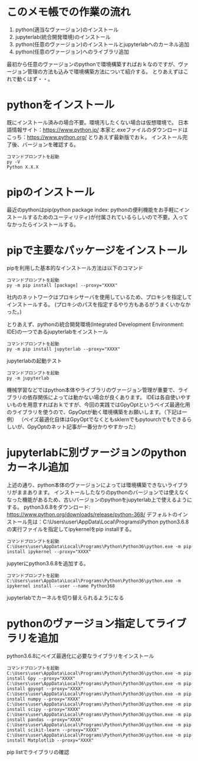 # このメモ帳での作業の流れ
1. python(適当なヴァージョン)のインストール
2. jupyterlab(統合開発環境)のインストール
3. python(任意のヴァージョン)のインストールとjupyterlabへのカーネル追加
4. python(任意のヴァージョン)へのライブラリ追加

最初から任意のヴァージョンのpythonで環境構築すればおｋなのですが、ヴァージョン管理の方法も込みで環境構築方法について紹介する。
とりあえずはこれで動くはず・・。

# pythonをインストール
既にインストール済みの場合不要。環境汚したくない場合は仮想環境で。
日本語情報サイト：https://www.python.jp/ 
本家と.exeファイルのダウンロードはこっち：https://www.python.org/
とりあえず最新版でおｋ。
インストール完了後、バージョンを確認する。

```
コマンドプロンプトを起動
py -V
Python X.X.X
```

# pipのインストール
最近のpythonはpip(python package index: pythonの便利機能をお手軽にインストールするためのユーティリティ)が付属されているらしいので不要。入ってなかったらインストールする。

# pipで主要なパッケージをインストール
pipを利用した基本的なインストール方法は以下のコマンド
```
コマンドプロンプトを起動
py -m pip install [package] --proxy="XXXX"
```
社内のネットワークはプロキシサーバを使用しているため、プロキシを指定してインストールする。
(プロキシのパスを指定するやり方もあるがうまくいかなかった。)

とりあえず、pythonの統合開発環境(Integrated Development Environment: IDE)の一つであるjupyterlabをインストール
```
コマンドプロンプトを起動
py -m pip install jupyterlab --proxy="XXXX"
```

jupyterlabの起動テスト
```
コマンドプロンプトを起動
py -m jupyterlab
```

機械学習などではpython本体やライブラリのヴァージョン管理が重要で、ライブラリの依存関係によっては動かない場合が良くあります。
IDEは各自使いやすいものを用意すればおｋですが、今回の実践ではGpyOptというベイズ最適化用のライブラリを使うので、GpyOptが動く環境構築をお願いします。（下記は一例）
（ベイズ最適化自体はGpyOptでなくともsklernでもpytourchでもできるらしいが、GpyOptのネット記事が一番分かりやすかった）

# jupyterlabに別ヴァージョンのpythonカーネル追加
上述の通り、python本体のヴァージョンによっては環境構築できないライブラリがままあります。
インストールしたなりのpythonのバージョンでは使えなくなった機能があるため、古いバージョンのpythonをjupyterlab上で使えるようにする。
python3.6.8をダウンロード: https://www.python.org/downloads/release/python-368/
デフォルトのインストール先は：C:\Users\user\AppData\Local\Programs\Python
python3.6.8の実行ファイルを指定してipykernelをpip installする。
```
コマンドプロンプトを起動
C:\Users\user\AppData\Local\Programs\Python\Python36\python.exe -m pip install ipykernel --proxy="XXXX"
```
jupyterにpython3.6.8を追加する。
```
コマンドプロンプトを起動
C:\Users\user\AppData\Local\Programs\Python\Python36\python.exe -m ipykernel install --user --name Python368
```
jupyterlabでカーネルを切り替えられるようになる

# pythonのヴァージョン指定してライブラリを追加
python3.6.8にベイズ最適化に必要なライブラリをインストール
```
コマンドプロンプトを起動
C:\Users\user\AppData\Local\Programs\Python\Python36\python.exe -m pip install Gpy --proxy="XXXX"
C:\Users\user\AppData\Local\Programs\Python\Python36\python.exe -m pip install gpyopt --proxy="XXXX"
C:\Users\user\AppData\Local\Programs\Python\Python36\python.exe -m pip install numpy --proxy="XXXX"
C:\Users\user\AppData\Local\Programs\Python\Python36\python.exe -m pip install scipy --proxy="XXXX"
C:\Users\user\AppData\Local\Programs\Python\Python36\python.exe -m pip install pandas --proxy="XXXX"
C:\Users\user\AppData\Local\Programs\Python\Python36\python.exe -m pip install scikit-learn --proxy="XXXX"
C:\Users\user\AppData\Local\Programs\Python\Python36\python.exe -m pip install Matplotlib --proxy="XXXX"
```
pip listでライブラリの確認
